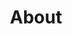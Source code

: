 ---
title: "About"
layout: single
permalink: /about/
author_profile: true
sidebar:
    nav: "categories"
---